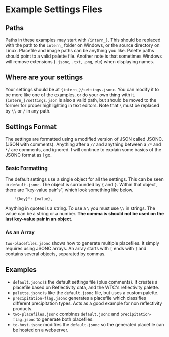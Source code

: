 # Example Settings Files

## Paths
Paths in these examples may start with `{intern_}`. This should be replaced
with the path to the `intern_` folder on Windows, or the source directory on
Linux. Placefile and image paths can be anything you like. Palette paths should
point to a valid palette file. Another note is that sometimes Windows will
remove extensions (`.jsonc`, `.txt`, `.png`, etc) when displaying names.

## Where are your settings
Your settings should be at `{intern_}/settings.jsonc`. You can modify it to
be more like one of the examples, or do your own thing with it.
`{intern_}/settings.json` is also a valid path, but should be moved to the
former for proper highlighting in text editors. Note that `\` must be replaced
by `\\` or `/` in any path.

## Settings Format
The settings are formatted using a modified version of JSON called JSONC.
(JSON with comments). Anything after a `//` and anything between a `/*` and `*/`
are comments, and ignored. I will continue to explain some basics of the JSONC
format as I go.

### Basic Formatting
The default settings use a single object for all the settings. This can be seen
in `default.jsonc`. The object is surrounded by `{` and `}`. Within that object,
there are "key-value pair's", which look something like below.
```
    "{key}": {value},
```
Anything in quotes is a string. To use a `\` you must use `\\` in strings. The
value can be a string or a number. **The comma is should not be used on the last
key-value pair in an object**.

### As an Array
`two-placefiles.jsonc` shows how to generate multiple placefiles. It simply
requires using JSONC arrays. An array starts with `[` ends with `]` and
contains several objects, separated by commas.

## Examples
- `default.jsonc` is the default settings file (plus comments). It creates a
  placefile based on Reflectivity data, and the WTC's reflectivity palette.
- `palette.jsonc` is like the `default.jsonc` file, but uses a custom palette.
- `precipitation-flag.jsonc` generates a placefile which classifies different
  precipitation types. Acts as a good example for non reflectivity products.
- `two-placefiles.jsonc` combines `default.jsonc` and
  `precipitation-flag.jsonc` to generate both placefiles.
- `to-host.jsonc` modifies the `default.jsonc` so the generated placefile can
  be hosted on a webserver.
